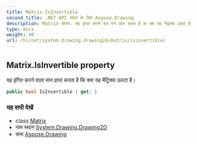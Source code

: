 ```yaml
---
title: Matrix.IsInvertible
second_title: .NET API संदर्भ के लिए Aspose.Drawing
description: Matrix संपत्त. यह इंगत करने वल मन प्रप्त करत है क क्य यह मैट्रक्स उलट है
type: docs
weight: 40
url: /hi/net/system.drawing.drawing2d/matrix/isinvertible/
---
```

## Matrix.IsInvertible property

यह इंगित करने वाला मान प्राप्त करता है कि क्या यह मैट्रिक्स उलटा है।

```csharp
public bool IsInvertible { get; }
```

### यह सभी देखें

* class [Matrix](../)
* नाम स्थान [System.Drawing.Drawing2D](../../matrix/)
* सभा [Aspose.Drawing](../../../)


